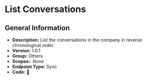 # List Conversations

## General Information

- **Description:** List the conversations in the company in reverse chronological order.
- **Version:** 1.0.1
- **Group:** Others
- **Scopes:**: _None_
- **Endpoint Type:** Sync
- **Code:** [🔗](https://github.com/NangoHQ/integration-templates/tree/main/integrations/front/syncs/list-conversations.ts)
